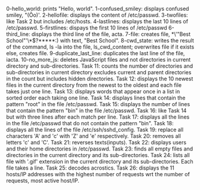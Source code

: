 0-hello_world: prints "Hello, world".
1-confused_smiley: displays confused smiley, "(Ôo)'.
2-hellofile: displays the content of /etc/passwd.
3-twofiles: like Task 2 but includes /etc/hosts.
4-lastlines: displays the last 10 lines of /etc/passwd.
5-firstlines: dispays the first 10 lines of /etc/passwd
6-third_line: displays the third line of the file, acta.
7-file: creates file, \*\\'"Best School"\'\\*$\?\*\*\*\*\*:) with text, "Best School".
8-cwd_state: writes the result of the command, ls -la into the file, ls_cwd_content; overwrites file if it exists else, creates file.
9-duplicate_last_line: duplicates the last line of the file, iacta.
10-no_more_js: deletes JavaScript files and not directories in current directory and sub-directories.
Task 11: counts the number of directories and sub-directories in current directory excludes current and parent directories in the count but includes hidden directories.
Task 12: displays the 10 newest files in the current directory from the newest to the oldest and each file takes just one line.
Task 13: displays words that appear once in a list in sorted order each taking one line.
Task 14: displays lines that contain the pattern "root" in the file /etc/passwd.
Task 15: displays the number of lines that contain the pattern "bin" in the file /etc/passwd.
Task 16: like Task 14 but with three lines after each match per line.
Task 17: displays all the lines in the file /etc/passwd that do not contain the pattern "bin".
Task 18: displays all the lines of the file /etc/ssh/sshd_config.
Task 19: replace all characters 'A' and 'c' with 'Z' and 'e' respectively.
Task 20: removes all letters 'c' and 'C'.
Task 21: reverses texts(inputs).
Task 22: displays users and their home directories in /etc/passwd.
Task 23: finds all empty files and directories in the current directory and its sub-directories.
Task 24: lists all file with '.gif' extension in the current directory and its sub-directories. Each file takes a line.
Task 25: decodes acrostics.
Task 26: displays the 11 hosts/IP addresses with the highest number of requests wrt the number of requests, most active host/IP.
